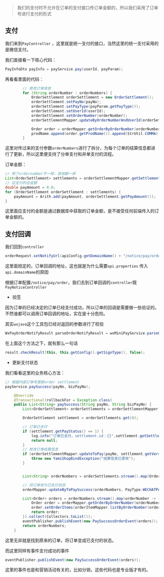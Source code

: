 > 我们的支付时不允许在订单的支付接口传订单金额的，所以我们采用了订单号进行支付的形式

## 支付

我们来到`PayController` ，这里就是统一支付的接口，当然这里的统一支付采用的是微信支付。

我们直接看一下核心代码：

```java
PayInfoDto payInfo = payService.pay(userId, payParam);
```

再看看里面的代码：

```java
        // 修改订单信息
        for (String orderNumber : orderNumbers) {
            OrderSettlement orderSettlement = new OrderSettlement();
            orderSettlement.setPayNo(payNo);
            orderSettlement.setPayType(payParam.getPayType());
            orderSettlement.setUserId(userId);
            orderSettlement.setOrderNumber(orderNumber);
            orderSettlementMapper.updateByOrderNumberAndUserId(orderSettlement);

            Order order = orderMapper.getOrderByOrderNumber(orderNumber);
            prodName.append(order.getProdName()).append(StrUtil.COMMA);
        }
```

这里对传过来的支付参数`orderNumbers`进行了拆分，为每个订单的结算信息都进行了更新，所以这里便支持了分单支付和并单支付的流程。



订单金额：

```java
// 除了ordernumber不一样，其他都一样
List<OrderSettlement> settlements = orderSettlementMapper.getSettlementsByPayNo(payNo);
// 应支付的总金额
double payAmount = 0.0;
for (OrderSettlement orderSettlement : settlements) {
    payAmount = Arith.add(payAmount, orderSettlement.getPayAmount());
}
```

这里面应支付的金额是通过数据库中获取的订单金额，是不接受任何前端传入的订单金额的。



## 支付回调



我们回到`controller`

```java
orderRequest.setNotifyUrl(apiConfig.getDomainName() + "/notice/pay/order");
```

这里面规定的，订单回调的地址，这也就是为什么需要`api.properties` 传入`api.domainName`的原因



根据订单配置`/notice/pay/order`，我们去到订单回调的`controller`既`PayNoticeController`

- 验签

因为订单的已经决定的订单已经支付成功，所以订单的回调是需要做一些验证的。不然谁都可以调用订单回调的地址，实在是十分危险。

其实`wxjava`这个工具包已经对返回的参数进行了校验

```java
WxPayOrderNotifyResult parseOrderNotifyResult = wxMiniPayService.parseOrderNotifyResult(xmlData);
```

在上面这个方法之下，就有那么一句话

```java
result.checkResult(this, this.getConfig().getSignType(), false);
```



- 更新支付状态

我们看看这里的业务核心方法：

```java
// 根据内部订单号更新order settlement
payService.paySuccess(payNo, bizPayNo);
```



```java
    @Override
    @Transactional(rollbackFor = Exception.class)
    public List<String> paySuccess(String payNo, String bizPayNo) {
        List<OrderSettlement> orderSettlements = orderSettlementMapper.selectList(new LambdaQueryWrapper<OrderSettlement>().eq(OrderSettlement::getPayNo, payNo));

        OrderSettlement settlement = orderSettlements.get(0);

        // 订单已支付
        if (settlement.getPayStatus() == 1) {
            log.info("订单已支付，settlement.id：{}",settlement.getSettlementId());
            return null;
        }
        // 修改订单结算信息
        if (orderSettlementMapper.updateToPay(payNo, settlement.getVersion()) < 1) {
            throw new YamiShopBindException("结算信息已更改");
        }


        List<String> orderNumbers = orderSettlements.stream().map(OrderSettlement::getOrderNumber).collect(Collectors.toList());

        // 将订单改为已支付状态
        orderMapper.updateByToPaySuccess(orderNumbers, PayType.WECHATPAY.value());

        List<Order> orders = orderNumbers.stream().map(orderNumber -> {
            Order order = orderMapper.getOrderByOrderNumber(orderNumber);
            order.setOrderItems(orderItemMapper.listByOrderNumber(orderNumber));
            return order;
        }).collect(Collectors.toList());
        eventPublisher.publishEvent(new PaySuccessOrderEvent(orders));
        return orderNumbers;
    }
```

这里无非就是找到原来的订单，将订单变成已支付的状态。



而这里同样有事件支付成功的事件

```java
eventPublisher.publishEvent(new PaySuccessOrderEvent(orders));
```

这里的事件也是和营销活动有关的，比如分销，这些代码也是专业版才有的。
